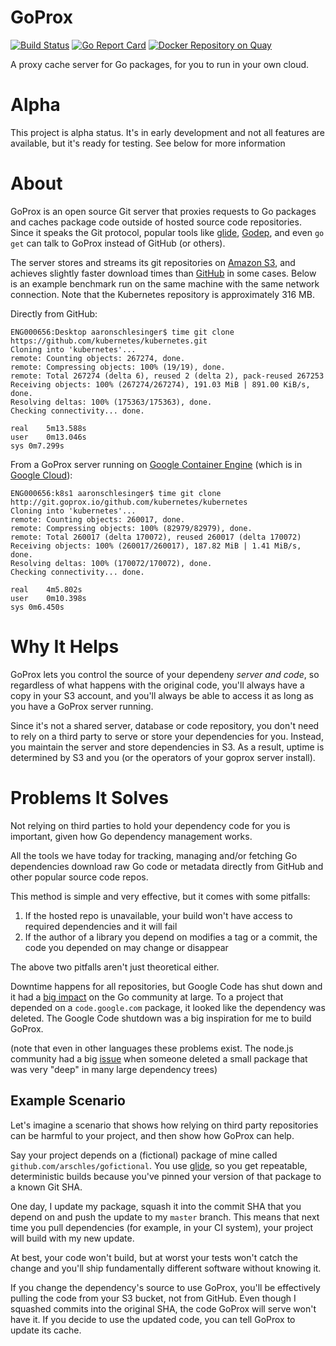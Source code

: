 # GoProx

[![Build Status](https://travis-ci.org/arschles/goprox.svg?branch=master)](https://travis-ci.org/arschles/goprox)
[![Go Report Card](http://goreportcard.com/badge/arschles/goprox)](http://goreportcard.com/report/arschles/goprox)
[![Docker Repository on Quay](https://quay.io/repository/arschles/goprox/status "Docker Repository on Quay")](https://quay.io/repository/arschles/goprox)

A proxy cache server for Go packages, for you to run in your own cloud.

# Alpha
This project is alpha status. It's in early development and not all features are available, but it's ready for testing. See below for more information

# About

GoProx is an open source Git server that proxies requests to Go packages and caches package code outside of hosted source code repositories. Since it speaks the Git protocol, popular tools like [glide](https://github.com/Masterminds/glide), [Godep](https://github.com/tools/godep), and even `go get` can talk to GoProx instead of GitHub (or others).

The server stores and streams its git repositories on [Amazon S3](https://aws.amazon.com/s3/), and achieves slightly faster download times than [GitHub](https://github.com) in some cases. Below is an example benchmark run on the same machine with the same network connection. Note that the Kubernetes repository is approximately 316 MB.

Directly from GitHub:

```console
ENG000656:Desktop aaronschlesinger$ time git clone https://github.com/kubernetes/kubernetes.git
Cloning into 'kubernetes'...
remote: Counting objects: 267274, done.
remote: Compressing objects: 100% (19/19), done.
remote: Total 267274 (delta 6), reused 2 (delta 2), pack-reused 267253
Receiving objects: 100% (267274/267274), 191.03 MiB | 891.00 KiB/s, done.
Resolving deltas: 100% (175363/175363), done.
Checking connectivity... done.

real	5m13.588s
user	0m13.046s
sys	0m7.299s
```

From a GoProx server running on [Google Container Engine](https://cloud.google.com/container-engine/) (which is in [Google Cloud](https://cloud.google.com/)):

```console
ENG000656:k8s1 aaronschlesinger$ time git clone http://git.goprox.io/github.com/kubernetes/kubernetes
Cloning into 'kubernetes'...
remote: Counting objects: 260017, done.
remote: Compressing objects: 100% (82979/82979), done.
remote: Total 260017 (delta 170072), reused 260017 (delta 170072)
Receiving objects: 100% (260017/260017), 187.82 MiB | 1.41 MiB/s, done.
Resolving deltas: 100% (170072/170072), done.
Checking connectivity... done.

real	4m5.802s
user	0m10.398s
sys	0m6.450s
```

# Why It Helps

GoProx lets you control the source of your dependeny _server and code_, so regardless of what happens with the original code, you'll always have a copy in your S3 account, and you'll always be able to access it as long as you have a GoProx server running.

Since it's not a shared server, database or code repository, you don't need to rely on a third party to serve or store your dependencies for you. Instead, you maintain the server and store dependencies in S3. As a result, uptime is determined by S3 and you (or the operators of your goprox server install).

# Problems It Solves

Not relying on third parties to hold your dependency code for you is important, given how Go dependency management works.

All the tools we have today for tracking, managing and/or fetching Go dependencies download raw Go code or metadata directly from GitHub and other popular source code repos.

This method is simple and very effective, but it comes with some pitfalls:

1. If the hosted repo is unavailable, your build won't have access to required dependencies and it will fail
2. If the author of a library you depend on modifies a tag or a commit, the code you depended on may change or disappear

The above two pitfalls aren't just theoretical either.

Downtime happens for all repositories, but Google Code has shut down and it had a [big impact](https://www.reddit.com/r/golang/comments/42r1j7/codegooglecom_is_down_all_packages_hosted_there/) on the Go community at large. To a project that depended on a `code.google.com` package, it looked like the dependency was deleted. The Google Code shutdown was a big inspiration for me to build GoProx.

(note that even in other languages these problems exist. The node.js community had a big [issue](http://blog.npmjs.org/post/141577284765/kik-left-pad-and-npm) when someone deleted a small package that was very "deep" in many large dependency trees)

## Example Scenario

Let's imagine a scenario that shows how relying on third party repositories can be harmful to your project, and then show how GoProx can help.

Say your project depends on a (fictional) package of mine called `github.com/arschles/gofictional`. You use [glide](https://github.com/Masterminds/glide), so you get repeatable, deterministic builds because you've pinned your version of that package to a known Git SHA.

One day, I update my package, squash it into the commit SHA that you depend on and push the update to my `master` branch. This means that next time you pull dependencies (for example, in your CI system), your project will build with my new update.

At best, your code won't build, but at worst your tests won't catch the change and you'll ship fundamentally different software without knowing it.

If you change the dependency's source to use GoProx, you'll be effectively pulling the code from your S3 bucket, not from GitHub. Even though I squashed commits into the original SHA, the code GoProx will serve won't have it. If you decide to use the updated code, you can tell GoProx to update its cache.
